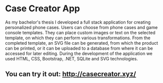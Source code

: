 # Case Creator App
As my bachelor's thesis I developed a full stack application for creating personalized phone cases. 
Users can choose from phone cases and game console templates. They can place custom images or text on the selected template, on which they can perform various transformations. From the completed template, an SVG file can be generated, from which the product can be printed, or it can be uploaded to a database from where it can be accessed for later editing. During the development of the application we used HTML, CSS, Bootstrap, .NET, SQLite and SVG technologies.

## You can try it out: http://casecreator.xyz/
